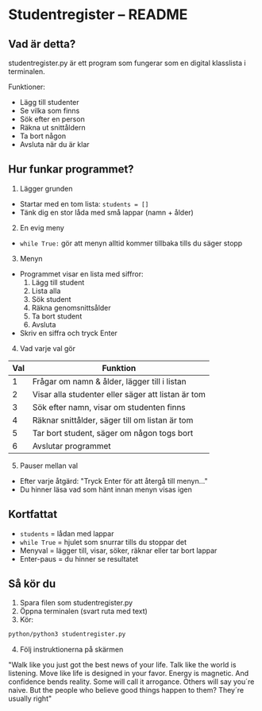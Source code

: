 
# Studentregister – README


## Vad är detta?

studentregister.py är ett program som fungerar som en digital klasslista i terminalen.

Funktioner:
- Lägg till studenter
- Se vilka som finns
- Sök efter en person
- Räkna ut snittåldern
- Ta bort någon
- Avsluta när du är klar


## Hur funkar programmet?

1. Lägger grunden
  - Startar med en tom lista: `students = []`
  - Tänk dig en stor låda med små lappar (namn + ålder)

2. En evig meny
  - `while True:` gör att menyn alltid kommer tillbaka tills du säger stopp

3. Menyn
  - Programmet visar en lista med siffror:
    1. Lägg till student
    2. Lista alla
    3. Sök student
    4. Räkna genomsnittsålder
    5. Ta bort student
    6. Avsluta
  - Skriv en siffra och tryck Enter

4. Vad varje val gör

| Val | Funktion |
|-----|----------|
| 1 | Frågar om namn & ålder, lägger till i listan |
| 2 | Visar alla studenter eller säger att listan är tom |
| 3 | Sök efter namn, visar om studenten finns |
| 4 | Räknar snittålder, säger till om listan är tom |
| 5 | Tar bort student, säger om någon togs bort |
| 6 | Avslutar programmet |

5. Pauser mellan val
  - Efter varje åtgärd: "Tryck Enter för att återgå till menyn..."
  - Du hinner läsa vad som hänt innan menyn visas igen


## Kortfattat
- `students` = lådan med lappar
- `while True` = hjulet som snurrar tills du stoppar det
- Menyval = lägger till, visar, söker, räknar eller tar bort lappar
- Enter-paus = du hinner se resultatet


## Så kör du

1. Spara filen som studentregister.py
2. Öppna terminalen (svart ruta med text)
3. Kör:
  ```bash
  python/python3 studentregister.py
  ```
4. Följ instruktionerna på skärmen


"Walk like you just got the best news of your life. Talk like the world is listening. Move like life is designed in your favor. Energy is magnetic. And confidence bends reality. Some will call it arrogance. Others will say you´re naive. But the people who believe good things happen to them? They´re usually right"